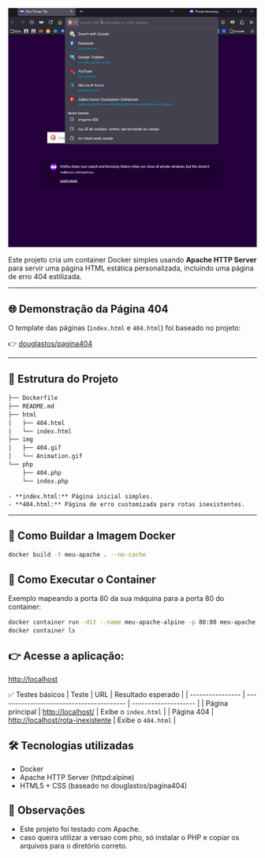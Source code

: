 <!-- markdownlint-disable MD033 -->
<!-- markdownlint-disable MD045 -->
<!-- markdownlint-disable MD041 -->

<tr>
    <td><img src="https://raw.githubusercontent.com/douglastos/docker-apache-pagina404/refs/heads/main/img/Animation.gif" width="800" /></td>
</tr>

Este projeto cria um container Docker simples usando **Apache HTTP Server** para servir uma página HTML estática personalizada, incluindo uma página de erro 404 estilizada.

---


## 🌐 Demonstração da Página 404

O template das páginas (`index.html` e `404.html`) foi baseado no projeto:

👉 [douglastos/pagina404](https://github.com/douglastos/docker-apache-pagina404)

---

## 📂 Estrutura do Projeto

```bash
├── Dockerfile
├── README.md
├── html
│   ├── 404.html
│   └── index.html
├── img
│   ├── 404.gif
│   └── Animation.gif
└── php
    ├── 404.php
    └── index.php

```

```ymal
- **index.html:** Página inicial simples.
- **404.html:** Página de erro customizada para rotas inexistentes.
```

---

## 🐳 Como Buildar a Imagem Docker

```bash
docker build -t meu-apache . --no-cache  
```

## 🚀 Como Executar o Container

Exemplo mapeando a porta 80 da sua máquina para a porta 80 do container:

```bash
docker container run -dit --name meu-apache-alpine -p 80:80 meu-apache 
docker container ls
```

## 👉 Acesse a aplicação:

[http://localhost](http://localhost)


✅ Testes básicos
| Teste            | URL                                      | Resultado esperado   |
| ---------------- | ---------------------------------------- | -------------------- |
| Página principal | [http://localhost/](http://localhost/)                 | Exibe o `index.html` |
| Página 404       | [http://localhost/rota-inexistente](http://localhost/rota-inexistente) | Exibe o `404.html`   |

## 🛠️ Tecnologias utilizadas

- Docker
- Apache HTTP Server (httpd:alpine)
- HTML5 + CSS (baseado no douglastos/pagina404)

## 📝 Observações

- Este projeto foi testado com Apache.
- caso queira utilizar a versao com pho, só instalar o PHP e copiar os arquivos para o diretório correto.
